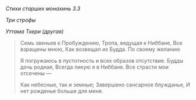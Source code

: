 *Стихи старших монахинь 3\.3*

*Три строфы*

*Уттама Тхери \(другая\)*

> Семь звеньев к Пробуждению,
> Тропа, ведущая к Ниббане,
> Все взращены мною,
> Как возвещал их Будда\.
> По своему желанию
>
> Я погружаюсь в пустотность и всех образов отсутствие\.
> Будды дочь родная,
> Всегда ликую я в Ниббане\.
> Все страсти мои отсечены —
>
> Как небесные, так и земные;
> Завершено сансарное блужданье,
> И нет рожденья больше для меня\.